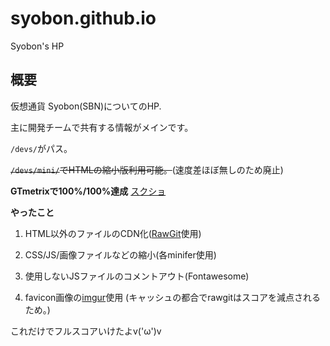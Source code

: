 # syobon.github.io
Syobon's HP

## 概要
仮想通貨 Syobon(SBN)についてのHP.

主に開発チームで共有する情報がメインです。

`/devs/`がパス。

~~`/devs/mini/`でHTMLの縮小版利用可能。~~(速度差ほぼ無しのため廃止)

**GTmetrixで100%/100%達成**
[スクショ](https://cdn.discordapp.com/attachments/429938705726308355/437433600443547654/unknown.png)

**やったこと**

1. HTML以外のファイルのCDN化([RawGit](https://rawgit.com/)使用)

2. CSS/JS/画像ファイルなどの縮小(各minifer使用)

3. 使用しないJSファイルのコメントアウト(Fontawesome)

3. favicon画像の[imgur](https://imgur.com)使用
(キャッシュの都合でrawgitはスコアを減点されるため。)

これだけでフルスコアいけたよv('ω')v
